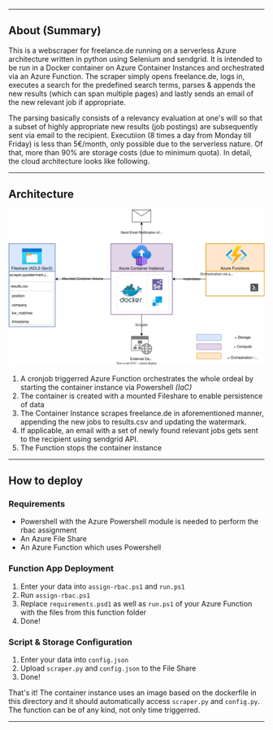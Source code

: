 
---

## About (Summary)

This is a webscraper for freelance.de running on a serverless Azure architecture written in python using Selenium and sendgrid. It is intended to be run in a Docker container on Azure Container Instances and orchestrated via an Azure Function. The scraper simply opens freelance.de, logs in, executes a search for the predefined search terms, parses & appends the new results (which can span multiple pages) and lastly sends an email of the new relevant job if appropriate.


The parsing basically consists of a relevancy evaluation at one's will so that a subset of highly appropriate new results (job postings) are subsequently sent via email to the recipient. Executiion (8 times a day from Monday till Friday) is less than 5€/month, only possible due to the serverless nature. Of that, more than 90% are storage costs (due to minimum quota). In detail, the cloud architecture looks like following.

---

## Architecture
<p align="center">
<img src="Scraper.svg">
</p>

1. A cronjob triggerred Azure Function orchestrates the whole ordeal by starting the container instance via Powershell *(IaC)*
2. The container is created with a mounted Fileshare to enable persistence of data 
3. The Container Instance scrapes freelance.de in aforementioned manner, appending the new jobs to results.csv and updating the watermark.
4. If applicable, an email with a set of newly found relevant jobs gets sent to the recipient using sendgrid API.
5. The Function stops the container instance

---

## How to deploy

### Requirements
- Powershell with the Azure Powershell module is needed to perform the rbac assignment
- An Azure File Share
- An Azure Function which uses Powershell

### Function App Deployment

1. Enter your data into `assign-rbac.ps1` and `run.ps1`
2. Run `assign-rbac.ps1`
3. Replace `requirements.psd1` as well as `run.ps1` of your Azure Function with the files from this function folder
4. Done!

### Script & Storage Configuration
1. Enter your data into `config.json`
2. Upload `scraper.py` and `config.json` to the File Share
3. Done!

That's it! The container instance uses an image based on the dockerfile in this directory and it should automatically access `scraper.py` and `config.py`. The function can be of any kind, not only time triggerred.

---
